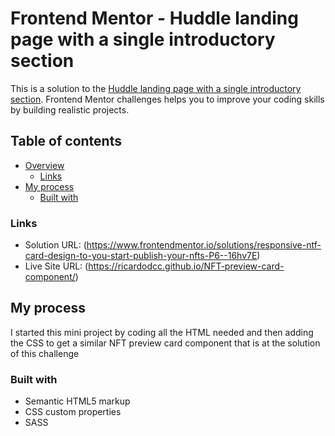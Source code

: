 # Frontend Mentor - Huddle landing page with a single introductory section

This is a solution to the [Huddle landing page with a single introductory section](https://www.frontendmentor.io/challenges/huddle-landing-page-with-a-single-introductory-section-B_2Wvxgi0). Frontend Mentor challenges helps you to improve your coding skills by building realistic projects.

## Table of contents

- [Overview](#overview)
  - [Links](#links)
- [My process](#my-process)
  - [Built with](#built-with)

### Links

- Solution URL: (https://www.frontendmentor.io/solutions/responsive-ntf-card-design-to-you-start-publish-your-nfts-P6--16hv7E)
- Live Site URL: (https://ricardodcc.github.io/NFT-preview-card-component/)

## My process

I started this mini project by coding all the HTML needed and then adding the CSS to get a similar NFT preview card component that is at the solution of this challenge

### Built with

- Semantic HTML5 markup
- CSS custom properties
- SASS
